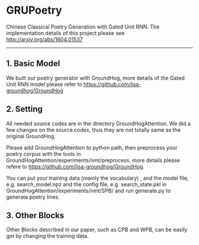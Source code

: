 # GRUPoetry
Chinese Classical Poetry Generation with Gated Unit RNN. The implementation details of this project please see <http://arxiv.org/abs/1604.01537>

----------------------------------

## 1. Basic Model ##

We built our poetry generator with GroundHog, more details of the Gated Unit RNN model please refer to <https://github.com/lisa-groundhog/GroundHog>

## 2. Setting ##

All needed source codes are in the directory GroundHogAttention. We did a few changes on the source codes, thus they are not totally same as the original GroundHog.

Please add GroundHogAttention to python path, then preprocess your poetry corpus with the tools in GroundHogAttention/experiments/nmt/preprocess, more details please refere to <https://github.com/lisa-groundhog/GroundHog>.

You can put your training data (mainly the vocabulary) , and the model file, e.g. search_model.npz and the config file, e.g. search_state.pkl in GroundHogAttention/experiments/nmt/SPB/ and run generate.py to generate poetry lines.

## 3. Other Blocks ##

Other Blocks described in our paper, such as CPB and WPB, can be easily got by changing the training data.

